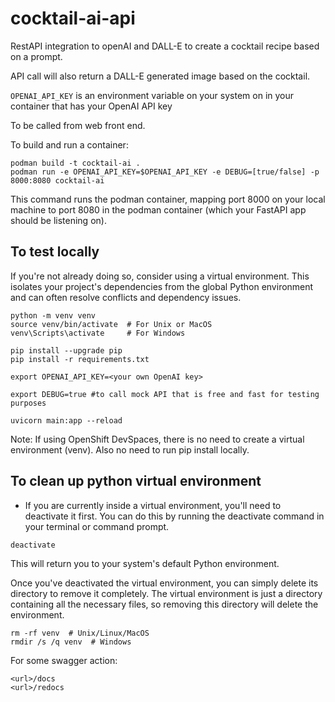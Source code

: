 # cocktail-ai-api

RestAPI integration to openAI and DALL-E to create a cocktail recipe based on a prompt.  

API call will also return a DALL-E generated image based on the cocktail.  

`OPENAI_API_KEY` is an environment variable on your system on in your container that has your OpenAI API key

To be called from web front end.

To build and run a container:  

```
podman build -t cocktail-ai .
podman run -e OPENAI_API_KEY=$OPENAI_API_KEY -e DEBUG=[true/false] -p 8000:8080 cocktail-ai
```

This command runs the podman container, mapping port 8000 on your local machine to port 8080 in the podman container (which your FastAPI app should be listening on).  
  
## To test locally

If you're not already doing so, consider using a virtual environment. This isolates your project's dependencies from the global Python environment and can often resolve conflicts and dependency issues.  
  
```
python -m venv venv
source venv/bin/activate  # For Unix or MacOS
venv\Scripts\activate     # For Windows

pip install --upgrade pip
pip install -r requirements.txt

export OPENAI_API_KEY=<your own OpenAI key>

export DEBUG=true #to call mock API that is free and fast for testing purposes

uvicorn main:app --reload
```

Note: If using OpenShift DevSpaces, there is no need to create a virtual environment (venv). Also no need to run pip install locally.

## To clean up python virtual environment
- If you are currently inside a virtual environment, you'll need to deactivate it first. You can do this by running the deactivate command in your terminal or command prompt.  

```
deactivate
```

This will return you to your system's default Python environment.  
  
Once you've deactivated the virtual environment, you can simply delete its directory to remove it completely. The virtual environment is just a directory containing all the necessary files, so removing this directory will delete the environment.

```
rm -rf venv  # Unix/Linux/MacOS
rmdir /s /q venv  # Windows
```
For some swagger action:

```
<url>/docs
<url>/redocs
```
